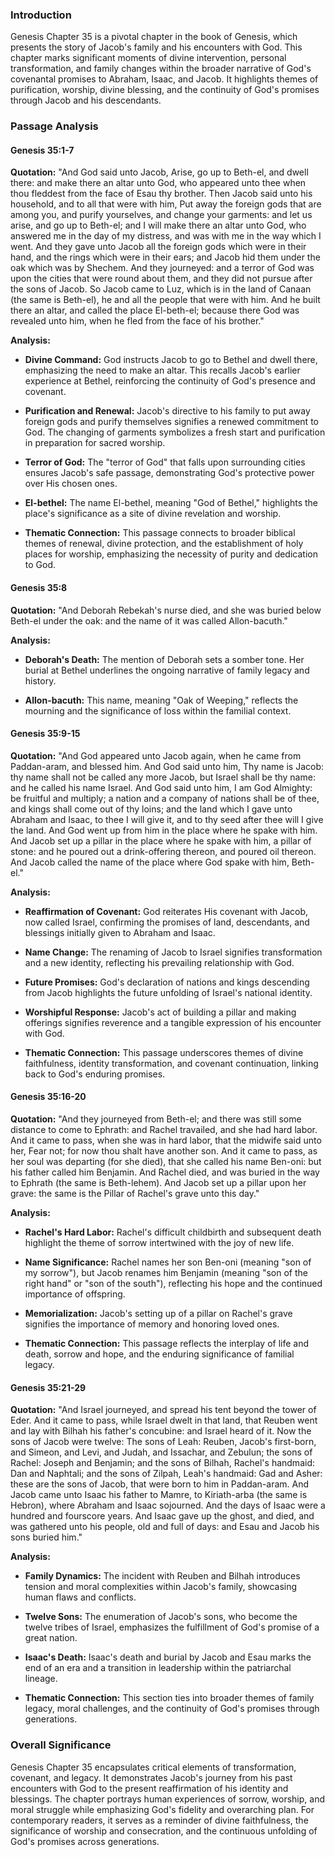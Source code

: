 ### Introduction

Genesis Chapter 35 is a pivotal chapter in the book of Genesis, which presents the story of Jacob's family and his encounters with God. This chapter marks significant moments of divine intervention, personal transformation, and family changes within the broader narrative of God's covenantal promises to Abraham, Isaac, and Jacob. It highlights themes of purification, worship, divine blessing, and the continuity of God's promises through Jacob and his descendants.

### Passage Analysis

#### **Genesis 35:1-7**

**Quotation:** 
"And God said unto Jacob, Arise, go up to Beth-el, and dwell there: and make there an altar unto God, who appeared unto thee when thou fleddest from the face of Esau thy brother. Then Jacob said unto his household, and to all that were with him, Put away the foreign gods that are among you, and purify yourselves, and change your garments: and let us arise, and go up to Beth-el; and I will make there an altar unto God, who answered me in the day of my distress, and was with me in the way which I went. And they gave unto Jacob all the foreign gods which were in their hand, and the rings which were in their ears; and Jacob hid them under the oak which was by Shechem. And they journeyed: and a terror of God was upon the cities that were round about them, and they did not pursue after the sons of Jacob. So Jacob came to Luz, which is in the land of Canaan (the same is Beth-el), he and all the people that were with him. And he built there an altar, and called the place El-beth-el; because there God was revealed unto him, when he fled from the face of his brother."

**Analysis:**

- **Divine Command:** God instructs Jacob to go to Bethel and dwell there, emphasizing the need to make an altar. This recalls Jacob's earlier experience at Bethel, reinforcing the continuity of God's presence and covenant.
  
- **Purification and Renewal:** Jacob's directive to his family to put away foreign gods and purify themselves signifies a renewed commitment to God. The changing of garments symbolizes a fresh start and purification in preparation for sacred worship.

- **Terror of God:** The "terror of God" that falls upon surrounding cities ensures Jacob's safe passage, demonstrating God's protective power over His chosen ones.

- **El-bethel:** The name El-bethel, meaning "God of Bethel," highlights the place's significance as a site of divine revelation and worship.

- **Thematic Connection:** This passage connects to broader biblical themes of renewal, divine protection, and the establishment of holy places for worship, emphasizing the necessity of purity and dedication to God.

#### **Genesis 35:8**

**Quotation:**
"And Deborah Rebekah's nurse died, and she was buried below Beth-el under the oak: and the name of it was called Allon-bacuth."

**Analysis:**

- **Deborah's Death:** The mention of Deborah sets a somber tone. Her burial at Bethel underlines the ongoing narrative of family legacy and history.
  
- **Allon-bacuth:** This name, meaning "Oak of Weeping," reflects the mourning and the significance of loss within the familial context.

#### **Genesis 35:9-15**

**Quotation:**
"And God appeared unto Jacob again, when he came from Paddan-aram, and blessed him. And God said unto him, Thy name is Jacob: thy name shall not be called any more Jacob, but Israel shall be thy name: and he called his name Israel. And God said unto him, I am God Almighty: be fruitful and multiply; a nation and a company of nations shall be of thee, and kings shall come out of thy loins; and the land which I gave unto Abraham and Isaac, to thee I will give it, and to thy seed after thee will I give the land. And God went up from him in the place where he spake with him. And Jacob set up a pillar in the place where he spake with him, a pillar of stone: and he poured out a drink-offering thereon, and poured oil thereon. And Jacob called the name of the place where God spake with him, Beth-el."

**Analysis:**

- **Reaffirmation of Covenant:** God reiterates His covenant with Jacob, now called Israel, confirming the promises of land, descendants, and blessings initially given to Abraham and Isaac.
  
- **Name Change:** The renaming of Jacob to Israel signifies transformation and a new identity, reflecting his prevailing relationship with God.
  
- **Future Promises:** God's declaration of nations and kings descending from Jacob highlights the future unfolding of Israel's national identity.

- **Worshipful Response:** Jacob's act of building a pillar and making offerings signifies reverence and a tangible expression of his encounter with God.

- **Thematic Connection:** This passage underscores themes of divine faithfulness, identity transformation, and covenant continuation, linking back to God's enduring promises.

#### **Genesis 35:16-20**

**Quotation:**
"And they journeyed from Beth-el; and there was still some distance to come to Ephrath: and Rachel travailed, and she had hard labor. And it came to pass, when she was in hard labor, that the midwife said unto her, Fear not; for now thou shalt have another son. And it came to pass, as her soul was departing (for she died), that she called his name Ben-oni: but his father called him Benjamin. And Rachel died, and was buried in the way to Ephrath (the same is Beth-lehem). And Jacob set up a pillar upon her grave: the same is the Pillar of Rachel's grave unto this day."

**Analysis:**

- **Rachel's Hard Labor:** Rachel's difficult childbirth and subsequent death highlight the theme of sorrow intertwined with the joy of new life.
  
- **Name Significance:** Rachel names her son Ben-oni (meaning "son of my sorrow"), but Jacob renames him Benjamin (meaning "son of the right hand" or "son of the south"), reflecting his hope and the continued importance of offspring.
  
- **Memorialization:** Jacob's setting up of a pillar on Rachel's grave signifies the importance of memory and honoring loved ones.

- **Thematic Connection:** This passage reflects the interplay of life and death, sorrow and hope, and the enduring significance of familial legacy.

#### **Genesis 35:21-29**

**Quotation:**
"And Israel journeyed, and spread his tent beyond the tower of Eder. And it came to pass, while Israel dwelt in that land, that Reuben went and lay with Bilhah his father's concubine: and Israel heard of it. Now the sons of Jacob were twelve: The sons of Leah: Reuben, Jacob's first-born, and Simeon, and Levi, and Judah, and Issachar, and Zebulun; the sons of Rachel: Joseph and Benjamin; and the sons of Bilhah, Rachel's handmaid: Dan and Naphtali; and the sons of Zilpah, Leah's handmaid: Gad and Asher: these are the sons of Jacob, that were born to him in Paddan-aram. And Jacob came unto Isaac his father to Mamre, to Kiriath-arba (the same is Hebron), where Abraham and Isaac sojourned. And the days of Isaac were a hundred and fourscore years. And Isaac gave up the ghost, and died, and was gathered unto his people, old and full of days: and Esau and Jacob his sons buried him."

**Analysis:**

- **Family Dynamics:** The incident with Reuben and Bilhah introduces tension and moral complexities within Jacob's family, showcasing human flaws and conflicts.
  
- **Twelve Sons:** The enumeration of Jacob's sons, who become the twelve tribes of Israel, emphasizes the fulfillment of God's promise of a great nation.
  
- **Isaac's Death:** Isaac's death and burial by Jacob and Esau marks the end of an era and a transition in leadership within the patriarchal lineage.

- **Thematic Connection:** This section ties into broader themes of family legacy, moral challenges, and the continuity of God's promises through generations.

### Overall Significance

Genesis Chapter 35 encapsulates critical elements of transformation, covenant, and legacy. It demonstrates Jacob's journey from his past encounters with God to the present reaffirmation of his identity and blessings. The chapter portrays human experiences of sorrow, worship, and moral struggle while emphasizing God's fidelity and overarching plan. For contemporary readers, it serves as a reminder of divine faithfulness, the significance of worship and consecration, and the continuous unfolding of God's promises across generations.